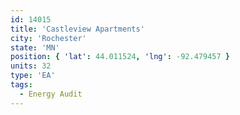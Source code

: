 ```yaml
---
id: 14015
title: 'Castleview Apartments'
city: 'Rochester'
state: 'MN'
position: { 'lat': 44.011524, 'lng': -92.479457 }
units: 32
type: 'EA'
tags:
  - Energy Audit
---
```

